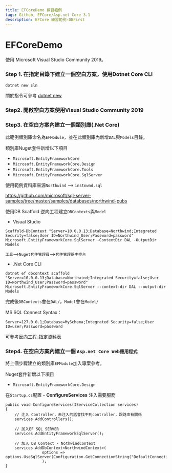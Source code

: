 ```yaml
---
title: EFCoreDemo 練習範例
tags: Github, EFCore/Asp.net Core 3.1
description: EFCore 練習範例-DBFirst
---
```


# EFCoreDemo
使用 Microsoft Visual Studio Community 2019。


### Step 1. 在指定目錄下建立一個空白方案，使用Dotnet Core CLI
```shell=
dotnet new sln
```
關於指令可參考 [dotnet new](https://docs.microsoft.com/zh-tw/dotnet/core/tools/dotnet-new)

### Step2. 開啟空白方案使用Visual Studio Community 2019

### Step3. 在空白方案內建立一個類別庫(.Net Core)
此範例類別庫命名為`EFModule`，並在此類別庫內新增`DAL`與`Models`目錄。

類別庫Nuget套件新增以下項目
* `Microsoft.EntityFrameworkCore`
* `Microsoft.EntityFrameworkCore.Design`
* `Microsoft.EntityFrameworkCore.Tools`
* `Microsoft.EntityFrameworkCore.SqlServer`

使用範例資料庫來源`Northwind` --> `instnwnd.sql`

https://github.com/microsoft/sql-server-samples/tree/master/samples/databases/northwind-pubs

使用DB Scaffold 逆向工程建立`DBContexts`與`Model`
* Visual Studio
```shell=
Scaffold-DbContext "Server=10.0.0.13;Database=Northwind;Integrated Security=false;User ID=Northwind_User;Password=password"  Microsoft.EntityFrameworkCore.SqlServer -ContextDir DAL -OutputDir Models
```
`工具`-->`Nuget套件管理員`-->`套件管理器主控台`

* .Net Core CLI
```shell=
dotnet ef dbcontext scaffold "Server=10.0.0.13;Database=Northwind;Integrated Security=false;User ID=Northwind_User;Password=password"  Microsoft.EntityFrameworkCore.SqlServer --context-dir DAL --output-dir Models
```


完成後`DBContexts`會在`DAL/`，`Model`會在`Model/`

MS SQL Connect Syntax：
```
Server=127.0.0.1;Database=MySchema;Integrated Security=false;User ID=user;Password=password
```

可參考[反向工程-指定資料表](https://docs.microsoft.com/zh-tw/ef/core/managing-schemas/scaffolding?tabs=vs#specifying-tables)


### Step4. 在空白方案內建立一個 `Asp.net Core Web應用程式`
將上個步驟建立的類別庫`EFModule`加入專案參考。

Nuget套件新增以下項目
* `Microsoft.EntityFrameworkCore.Design`

在`Startup.cs`配置 - **ConfigureServices** 注入需要服務
```csharp=
public void ConfigureServices(IServiceCollection services)
{
    // 注入 Controller，未注入的話會找不到controller，跟路由有關係
    services.AddControllers();

    // 加入EF SQL SERVER
    services.AddEntityFrameworkSqlServer();

    // 加入 DB Context - NothwindContext
    services.AddDbContext<NorthwindContext>(
                options => options.UseSqlServer(Configuration.GetConnectionString("DefaultConnection"))
                );
}
```




